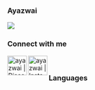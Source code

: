 ### Ayazwai

<a href="https://discord.gg/YanMPNg8Zn" rel="nofollow"><img src="https://img.shields.io/discord/799587629779517471?color=success&label=Discord&style=flat-square"  style="max-width:100%;"></a>


### Connect with me

[<img align="left" alt="ayazwai | Discord" width="44px" src="https://i.ibb.co/YtNhB1V/icons8-discord-new-logo-48.png" />][discord]
[<img align="left" alt="ayazwai | Instagram" width="44px" src="https://i.ibb.co/tz8skHM/icons8-instagram-48.png" />][instagram]

[discord]: https://discord.gg/YanMPNg8Zn
[instagram]: https://www.instagram.com/ayaz.ekremm/

<br>


### Languages

<br>

